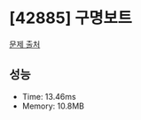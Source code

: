 # [42885] 구명보트

[문제 출처](https://school.programmers.co.kr/learn/courses/30/lessons/42885)

## 성능

- Time: 13.46ms
- Memory: 10.8MB